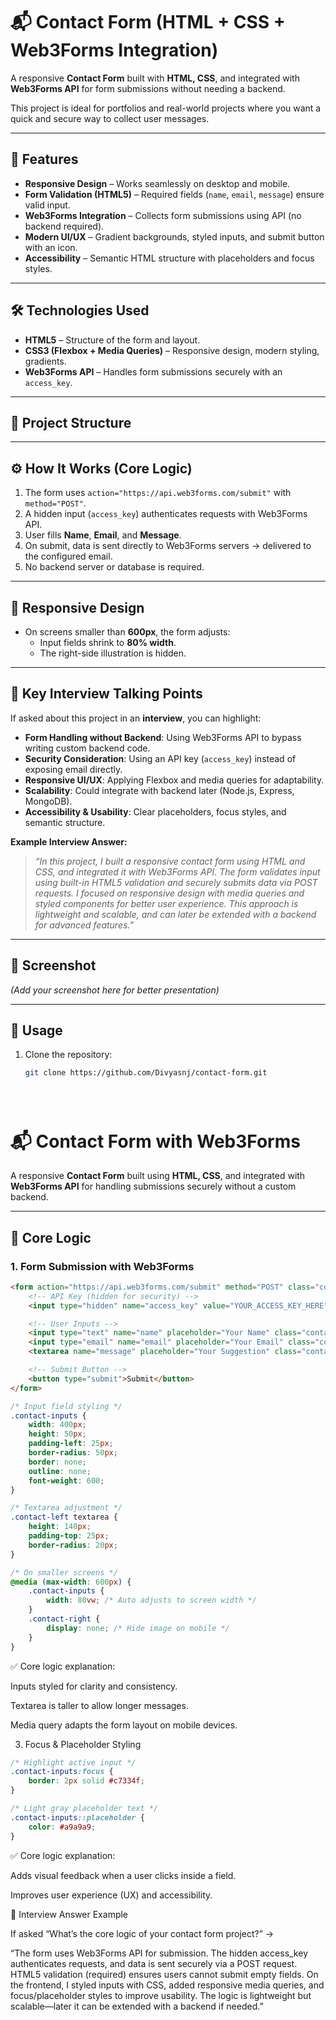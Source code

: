 
# 📬 Contact Form (HTML + CSS + Web3Forms Integration)

A responsive **Contact Form** built with **HTML, CSS**, and integrated with **Web3Forms API** for form submissions without needing a backend.  

This project is ideal for portfolios and real-world projects where you want a quick and secure way to collect user messages.

---

## 🚀 Features
- **Responsive Design** – Works seamlessly on desktop and mobile.
- **Form Validation (HTML5)** – Required fields (`name`, `email`, `message`) ensure valid input.
- **Web3Forms Integration** – Collects form submissions using API (no backend required).
- **Modern UI/UX** – Gradient backgrounds, styled inputs, and submit button with an icon.
- **Accessibility** – Semantic HTML structure with placeholders and focus styles.

---

## 🛠️ Technologies Used
- **HTML5** – Structure of the form and layout.
- **CSS3 (Flexbox + Media Queries)** – Responsive design, modern styling, gradients.
- **Web3Forms API** – Handles form submissions securely with an `access_key`.

---

## 📂 Project Structure



---

## ⚙️ How It Works (Core Logic)
1. The form uses `action="https://api.web3forms.com/submit"` with `method="POST"`.
2. A hidden input (`access_key`) authenticates requests with Web3Forms API.
3. User fills **Name**, **Email**, and **Message**.
4. On submit, data is sent directly to Web3Forms servers → delivered to the configured email.
5. No backend server or database is required.

---

## 📱 Responsive Design
- On screens smaller than **600px**, the form adjusts:
  - Input fields shrink to **80% width**.
  - The right-side illustration is hidden.

---

## 🔑 Key Interview Talking Points
If asked about this project in an **interview**, you can highlight:
- **Form Handling without Backend**: Using Web3Forms API to bypass writing custom backend code.
- **Security Consideration**: Using an API key (`access_key`) instead of exposing email directly.
- **Responsive UI/UX**: Applying Flexbox and media queries for adaptability.
- **Scalability**: Could integrate with backend later (Node.js, Express, MongoDB).
- **Accessibility & Usability**: Clear placeholders, focus styles, and semantic structure.

**Example Interview Answer:**  
> *“In this project, I built a responsive contact form using HTML and CSS, and integrated it with Web3Forms API. The form validates input using built-in HTML5 validation and securely submits data via POST requests. I focused on responsive design with media queries and styled components for better user experience. This approach is lightweight and scalable, and can later be extended with a backend for advanced features.”*

---

## 📸 Screenshot
*(Add your screenshot here for better presentation)*

---

## 📩 Usage
1. Clone the repository:
   ```bash
   git clone https://github.com/Divyasnj/contact-form.git





# 📬 Contact Form with Web3Forms

A responsive **Contact Form** built using **HTML, CSS**, and integrated with **Web3Forms API** for handling submissions securely without a custom backend.

---

## 🔑 Core Logic

### 1. Form Submission with Web3Forms
```html
<form action="https://api.web3forms.com/submit" method="POST" class="contact-left">
    <!-- API Key (hidden for security) -->
    <input type="hidden" name="access_key" value="YOUR_ACCESS_KEY_HERE">

    <!-- User Inputs -->
    <input type="text" name="name" placeholder="Your Name" class="contact-inputs" required>
    <input type="email" name="email" placeholder="Your Email" class="contact-inputs" required>
    <textarea name="message" placeholder="Your Suggestion" class="contact-inputs" required></textarea>

    <!-- Submit Button -->
    <button type="submit">Submit</button>
</form>
```




```css
/* Input field styling */
.contact-inputs {
    width: 400px;
    height: 50px;
    padding-left: 25px;
    border-radius: 50px;
    border: none;
    outline: none;
    font-weight: 600;
}

/* Textarea adjustment */
.contact-left textarea {
    height: 140px;
    padding-top: 25px;
    border-radius: 20px;
}

/* On smaller screens */
@media (max-width: 600px) {
    .contact-inputs {
        width: 80vw; /* Auto adjusts to screen width */
    }
    .contact-right {
        display: none; /* Hide image on mobile */
    }
}
```



✅ Core logic explanation:

Inputs styled for clarity and consistency.

Textarea is taller to allow longer messages.

Media query adapts the form layout on mobile devices.

3. Focus & Placeholder Styling
```css  
/* Highlight active input */
.contact-inputs:focus {
    border: 2px solid #c7334f;
}

/* Light gray placeholder text */
.contact-inputs::placeholder {
    color: #a9a9a9;
}
```


✅ Core logic explanation:

Adds visual feedback when a user clicks inside a field.

Improves user experience (UX) and accessibility.

📌 Interview Answer Example

If asked “What’s the core logic of your contact form project?” →

“The form uses Web3Forms API for submission. The hidden access_key authenticates requests, and data is sent securely via a POST request. HTML5 validation (required) ensures users cannot submit empty fields. On the frontend, I styled inputs with CSS, added responsive media queries, and focus/placeholder styles to improve usability. The logic is lightweight but scalable—later it can be extended with a backend if needed.”
